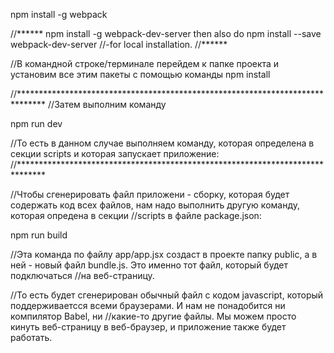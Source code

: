 

npm install -g webpack

//******
npm install -g webpack-dev-server
then also do
npm install --save webpack-dev-server //-for local installation.
//******


//В командной строке/терминале перейдем к папке проекта и установим все этим пакеты с помощью команды
  npm install

//******************************************************************************
//Затем выполним команду

  npm run dev

//То есть в данном случае выполняем команду, которая определена в секции scripts и которая запускает приложение:
//******************************************************************************

//Чтобы сгенерировать файл приложени - сборку, которая будет содержать код всех файлов, нам надо выполнить другую команду, которая опредена в секции //scripts в файле package.json:

  npm run build

//Эта команда по файлу app/app.jsx создаст в проекте папку public, а в ней - новый файл bundle.js. Это именно тот файл, который будет подключаться //на веб-страницу.

//То есть будет сгенерирован обычный файл с кодом javascript, который поддерживаетсся всеми браузерами. И нам не понадобится ни компилятор Babel, ни //какие-то другие файлы. Мы можем просто кинуть веб-страницу в веб-браузер, и приложение также будет работать.
